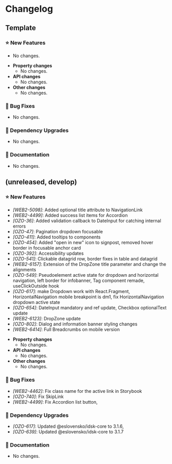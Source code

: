 # Changelog

## Template

### ⭐ New Features

- No changes.

* **Property changes**
  - No changes.
* **API changes**
  - No changes.
* **Other changes**
  - No changes.

### 🐞 Bug Fixes

- No changes.

### 🔨 Dependency Upgrades

- No changes.

### 📔 Documentation

- No changes.

## (unreleased, develop)

### ⭐ New Features

- _[WEB2-5098]_: Added optional title attribute to NavigationLink
- _[WEB2-4499]_: Added success list items for Accordion
- _[OZO-36]_: Added validation callback to DateInput for catching internal errors
- _[OZO-47]_: Pagination dropdown focusable
- _[OZO-411]_: Added tooltips to components
- _[OZO-454]_: Added "open in new" icon to signpost, removed hover border in focusable anchor card
- _[OZO-392]_: Accessibility updates
- _[OZO-541]_: Clickable datagrid row, border fixes in table and datagrid
- _[WEB2-6157]_: Extension of the DropZone title parameter and change the alignments
- _[OZO-549]_: Pseudoelement active state for dropdown and horizontal navigation, left border for infobanner, Tag component remade, useClickOutside hook
- _[OZO-617]_: make Dropdown work with React.Fragment, HorizontalNavigation mobile breakpoint is dm1, fix HorizontalNavigation dropdown active state
- _[OZO-654]_: DateInput mandatory and ref update, Checkbox optionalText update
- _[WEB2-6123]_: DropZone update
- _[OZO-802]_: Dialog and information banner styling changes
- _[WEB2-6414]_: Full Breadcrumbs on mobile version

* **Property changes**
  - No changes.
* **API changes**
  - No changes.
* **Other changes**
  - No changes.

### 🐞 Bug Fixes

- _[WEB2-4462]_: Fix class name for the active link in Storybook
- _[OZO-740]_: Fix SkipLink
- _[WEB2-4499]_: Fix Accordion list button,

### 🔨 Dependency Upgrades

- _[OZO-617]_: Updated @eslovensko/idsk-core to 3.1.6,
- _[OZO-639]_: Updated @eslovensko/idsk-core to 3.1.7

### 📔 Documentation

- No changes.
